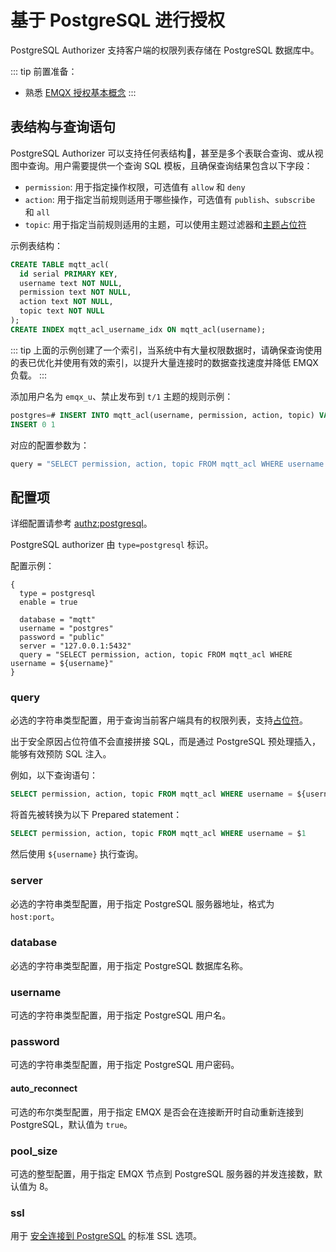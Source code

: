 # 基于 PostgreSQL 进行授权

PostgreSQL Authorizer 支持客户端的权限列表存储在 PostgreSQL 数据库中。

::: tip 前置准备：

- 熟悉 [EMQX 授权基本概念](./authz.md)
  :::

## 表结构与查询语句

PostgreSQL Authorizer 可以支持任何表结构，甚至是多个表联合查询、或从视图中查询。用户需要提供一个查询 SQL 模板，且确保查询结果包含以下字段：

- `permission`: 用于指定操作权限，可选值有 `allow` 和 `deny`
- `action`: 用于指定当前规则适用于哪些操作，可选值有 `publish`、`subscribe` 和 `all`
- `topic`: 用于指定当前规则适用的主题，可以使用主题过滤器和[主题占位符](./authz.md#主题占位符)

示例表结构：

```sql
CREATE TABLE mqtt_acl(
  id serial PRIMARY KEY,
  username text NOT NULL,
  permission text NOT NULL,
  action text NOT NULL,
  topic text NOT NULL
);
CREATE INDEX mqtt_acl_username_idx ON mqtt_acl(username);
```

::: tip
上面的示例创建了一个索引，当系统中有大量权限数据时，请确保查询使用的表已优化并使用有效的索引，以提升大量连接时的数据查找速度并降低 EMQX 负载。
:::

添加用户名为 `emqx_u`、禁止发布到 `t/1` 主题的规则示例：

```sql
postgres=# INSERT INTO mqtt_acl(username, permission, action, topic) VALUES ('emqx_u', 'deny', 'publish', 't/1');
INSERT 0 1
```

对应的配置参数为：

```bash
query = "SELECT permission, action, topic FROM mqtt_acl WHERE username = ${username}"
```

## 配置项


详细配置请参考 [authz:postgresql](../../configuration/configuration-manual.html#authz:postgresql)。

PostgreSQL authorizer 由 `type=postgresql` 标识。

配置示例：

```hcl
{
  type = postgresql
  enable = true

  database = "mqtt"
  username = "postgres"
  password = "public"
  server = "127.0.0.1:5432"
  query = "SELECT permission, action, topic FROM mqtt_acl WHERE username = ${username}"
}
```

### query

必选的字符串类型配置，用于查询当前客户端具有的权限列表，支持[占位符](./authz.md#数据查询占位符)。

出于安全原因占位符值不会直接拼接 SQL，而是通过 PostgreSQL 预处理插入，能够有效预防 SQL 注入。

例如，以下查询语句：

```sql
SELECT permission, action, topic FROM mqtt_acl WHERE username = ${username}
```

将首先被转换为以下 Prepared statement：

```sql
SELECT permission, action, topic FROM mqtt_acl WHERE username = $1
```

然后使用 `${username}` 执行查询。

### server

必选的字符串类型配置，用于指定 PostgreSQL 服务器地址，格式为 `host:port`。

### database

必选的字符串类型配置，用于指定 PostgreSQL 数据库名称。

### username

可选的字符串类型配置，用于指定 PostgreSQL 用户名。

### password

可选的字符串类型配置，用于指定 PostgreSQL 用户密码。

#### auto_reconnect

可选的布尔类型配置，用于指定 EMQX 是否会在连接断开时自动重新连接到 PostgreSQL，默认值为 `true`。

### pool_size

可选的整型配置，用于指定 EMQX 节点到 PostgreSQL 服务器的并发连接数，默认值为 8。

### ssl

用于 [安全连接到 PostgreSQL](https://www.postgresql.org/docs/current/ssl-tcp.html) 的标准 SSL 选项。
